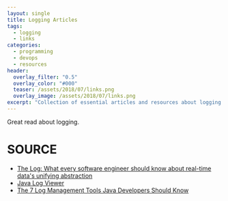 ```yaml
---
layout: single
title: Logging Articles
tags:
  - logging
  - links
categories:
  - programming
  - devops
  - resources
header:
  overlay_filter: "0.5"
  overlay_color: "#000"
  teaser: /assets/2018/07/links.png
  overlay_image: /assets/2018/07/links.png
excerpt: "Collection of essential articles and resources about logging best practices, distributed systems logging, and real-time data processing."
---
```

Great read about logging.

# SOURCE

* [The Log: What every software engineer should know about real-time data's unifying abstraction](https://engineering.linkedin.com/distributed-systems/log-what-every-software-engineer-should-know-about-real-time-datas-unifying)
* [Java Log Viewer](https://stackoverflow.com/questions/144807/java-log-viewer)
* [The 7 Log Management Tools Java Developers Should Know](https://blog.takipi.com/the-7-log-management-tools-you-need-to-know/)